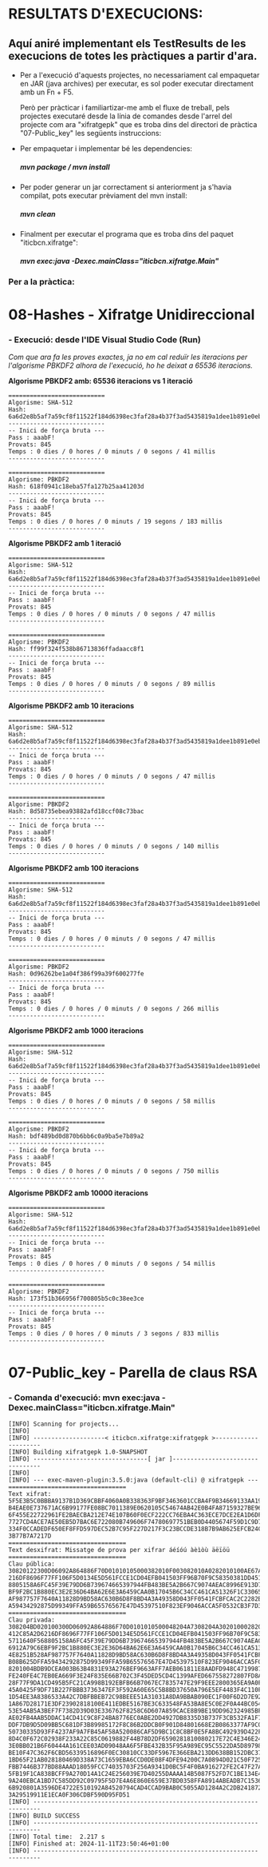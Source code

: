 RESULTATS D'EXECUCIONS:
====================================

## Aquí aniré implementant els TestResults de les execucions de totes les pràctiques a partir d'ara.

* Per a l'execució d'aquests projectes, no necessariament cal empaquetar en JAR (java archives) per executar, es sol poder executar directament amb un Fn + F5.

    Però per pràcticar i familiartizar-me amb el fluxe de treball, pels projectes executaré desde la línia de comandes desde l'arrel del projecte com ara "xifratgepk" que es troba dins del directori de pràctica "07-Public_key" les següents instruccions:

* Per empaquetar i implementar bé les dependencies:
    ##### mvn package / mvn install

* Per poder generar un jar correctament si anteriorment ja s'havia compilat, pots executar prèviament del mvn install:
    ##### mvn clean

* Finalment per executar el programa que es troba dins del paquet "iticbcn.xifratge":
    ##### mvn exec:java -Dexec.mainClass="iticbcn.xifratge.Main"

### Per a la pràctica:

08-Hashes - Xifratge Unidireccional
====================================

### - Execució: desde l'IDE Visual Studio Code (Run)

*Com que ara fa les proves exactes, ja no em cal reduïr les iteracions per l'algorisme PBKDF2 alhora de l'execució, ho he deixat a 65536 iteracions.*

**Algorisme PBKDF2 amb: 65536 iteracions vs 1 iteració**
```
===========================
Algorisme: SHA-512
Hash: 6a6d2e8b5af7a59cf8f11522f184d6398ec3faf28a4b37f3ad5435819a1dee1b891e0eb843559bdaeda913e49445dd223e0a5f8897ecf13ae25bae49b4bd5ed4
---------------------------
-- Inici de força bruta ---
Pass : aaabF!
Provats: 845
Temps : 0 dies / 0 hores / 0 minuts / 0 segons / 41 millis
---------------------------

===========================
Algorisme: PBKDF2
Hash: 618f0941c18eba57fa127b25aa41203d
---------------------------
-- Inici de força bruta ---
Pass : aaabF!
Provats: 845
Temps : 0 dies / 0 hores / 0 minuts / 19 segons / 183 millis
---------------------------
```

**Algorisme PBKDF2 amb 1 iteració**
```
===========================
Algorisme: SHA-512
Hash: 6a6d2e8b5af7a59cf8f11522f184d6398ec3faf28a4b37f3ad5435819a1dee1b891e0eb843559bdaeda913e49445dd223e0a5f8897ecf13ae25bae49b4bd5ed4
---------------------------
-- Inici de força bruta ---
Pass : aaabF!
Provats: 845
Temps : 0 dies / 0 hores / 0 minuts / 0 segons / 47 millis
---------------------------

===========================
Algorisme: PBKDF2
Hash: ff99f324f538b86713836ffadaacc8f1
---------------------------
-- Inici de força bruta ---
Pass : aaabF!
Provats: 845
Temps : 0 dies / 0 hores / 0 minuts / 0 segons / 89 millis
---------------------------
```

**Algorisme PBKDF2 amb 10 iteracions**
```
===========================
Algorisme: SHA-512
Hash: 6a6d2e8b5af7a59cf8f11522f184d6398ec3faf28a4b37f3ad5435819a1dee1b891e0eb843559bdaeda913e49445dd223e0a5f8897ecf13ae25bae49b4bd5ed4
---------------------------
-- Inici de força bruta ---
Pass : aaabF!
Provats: 845
Temps : 0 dies / 0 hores / 0 minuts / 0 segons / 47 millis
---------------------------

===========================
Algorisme: PBKDF2
Hash: 8d58735ebea93882afd18ccf08c73bac
---------------------------
-- Inici de força bruta ---
Pass : aaabF!
Provats: 845
Temps : 0 dies / 0 hores / 0 minuts / 0 segons / 140 millis
---------------------------
```

**Algorisme PBKDF2 amb 100 iteracions**
```
===========================
Algorisme: SHA-512
Hash: 6a6d2e8b5af7a59cf8f11522f184d6398ec3faf28a4b37f3ad5435819a1dee1b891e0eb843559bdaeda913e49445dd223e0a5f8897ecf13ae25bae49b4bd5ed4
---------------------------
-- Inici de força bruta ---
Pass : aaabF!
Provats: 845
Temps : 0 dies / 0 hores / 0 minuts / 0 segons / 47 millis
---------------------------

===========================
Algorisme: PBKDF2
Hash: 0d96262be1a04f386f99a39f600277fe
---------------------------
-- Inici de força bruta ---
Pass : aaabF!
Provats: 845
Temps : 0 dies / 0 hores / 0 minuts / 0 segons / 266 millis
---------------------------
```

**Algorisme PBKDF2 amb 1000 iteracions**
```
===========================
Algorisme: SHA-512
Hash: 6a6d2e8b5af7a59cf8f11522f184d6398ec3faf28a4b37f3ad5435819a1dee1b891e0eb843559bdaeda913e49445dd223e0a5f8897ecf13ae25bae49b4bd5ed4
---------------------------
-- Inici de força bruta ---
Pass : aaabF!
Provats: 845
Temps : 0 dies / 0 hores / 0 minuts / 0 segons / 58 millis
---------------------------

===========================
Algorisme: PBKDF2
Hash: bdf489bd0d870b6bb6c0a9ba5e7b89a2
---------------------------
-- Inici de força bruta ---
Pass : aaabF!
Provats: 845
Temps : 0 dies / 0 hores / 0 minuts / 0 segons / 750 millis
---------------------------
```

**Algorisme PBKDF2 amb 10000 iteracions**
```
===========================
Algorisme: SHA-512
Hash: 6a6d2e8b5af7a59cf8f11522f184d6398ec3faf28a4b37f3ad5435819a1dee1b891e0eb843559bdaeda913e49445dd223e0a5f8897ecf13ae25bae49b4bd5ed4
---------------------------
-- Inici de força bruta ---
Pass : aaabF!
Provats: 845
Temps : 0 dies / 0 hores / 0 minuts / 0 segons / 54 millis
---------------------------

===========================
Algorisme: PBKDF2
Hash: 173f51b366956f700805b5c0c38ee3ce
---------------------------
-- Inici de força bruta ---
Pass : aaabF!
Provats: 845
Temps : 0 dies / 0 hores / 0 minuts / 3 segons / 833 millis
---------------------------
```

07-Public_key - Parella de claus RSA
====================================

### - Comanda d'execució: mvn exec:java -Dexec.mainClass="iticbcn.xifratge.Main"

```
[INFO] Scanning for projects...
[INFO] 
[INFO] --------------------< iticbcn.xifratge:xifratgepk >---------------------
[INFO] Building xifratgepk 1.0-SNAPSHOT
[INFO] --------------------------------[ jar ]---------------------------------
[INFO] 
[INFO] --- exec-maven-plugin:3.5.0:java (default-cli) @ xifratgepk ---
=================================
Text xifrat: 
5F5E3B5C0BBBA9137B1D369CBBF4060A0B338363F9BF3463601CCBA4F9B34669133AA19FB67F75481364082FF015D654EA61
B4EAE0E737671AC6B99177FE08BC7011389E0620105C54674AB42E0B4FA87159327BE96E2C339AD7DE9C8CADD73DD0B4829A
6F455E22722961FE2BAECBA212E74E107B60F0ECF222CC76EBA4C363ECE7DCE2EA1D6DFE9237A0D9C936622DA14D62C76F6A
7727CD4ACE7AE50EB5D7BAC6E722080B749606F74780697751BEB0D4405674F59D1C9D7F7A43C56362FD06934EA4F1E53ACE
334F0CCADEDF650EF8FFD597DEC52B7C95F227D217F3C23BCCDE318B7B9AB625EFCB24C7323F3049EBBED42C86CFF4C7F4B3
3B77B7A7217D
=================================
Text desxifrat: Missatge de prova per xifrar áéíóú àèìòù äëïöü
=================================
Clau pública:
30820122300D06092A864886F70D01010105000382010F003082010A0282010100AE67A4BD74AAC7966892C1FE412C85A2D6
216DF8696F77FF106F5D0134E5D561FCCE1CD04EFB041503FF96B70F9C58350381DD45152FA6C5DFFC702F2F175711640F56
8805158A6FC45F39E79DD6B739674665397944FB483BE5A2B667C9074AEAC8996E913D70DDDD9F7191CB807BF76912A79C6E
BF9F2BC1B880EC3E2E36D64BA62E6E3A6459CAA0B17045B6C34CC461CA51326F1C3306513970570BF1D4D5FC5C4E8251B528
AF987757F7640A11828D9BD58AC630B6D8F8BD4A3A49358D043FF0541FCBFCAC2C2282BA201E68644964C5BA22B08B625DFF
A59434292875D99349FFA59B65576567E47D45397510F823EF9046ACCA5F0532CB3F7D374CEF970203010001
=================================
Clau privada:
308204BD020100300D06092A864886F70D0101010500048204A7308204A30201000282010100AE67A4BD74AAC7966892C1FE
412C85A2D6216DF8696F77FF106F5D0134E5D561FCCE1CD04EFB041503FF96B70F9C58350381DD45152FA6C5DFFC702F2F17
5711640F568805158A6FC45F39E79DD6B739674665397944FB483BE5A2B667C9074AEAC8996E913D70DDDD9F7191CB807BF7
6912A79C6EBF9F2BC1B880EC3E2E36D64BA62E6E3A6459CAA0B17045B6C34CC461CA51326F1C3306513970570BF1D4D5FC5C
4E8251B528AF987757F7640A11828D9BD58AC630B6D8F8BD4A3A49358D043FF0541FCBFCAC2C2282BA201E68644964C5BA22
B08B625DFFA59434292875D99349FFA59B65576567E47D45397510F823EF9046ACCA5F0532CB3F7D374CEF97020301000102
8201004BDB9DCEA003B63B4831E93A276BEF9663AFF7AEB061811E8AADFD948C4719987CC6C3C6A14BD23B37D9805B1069AE
FE240FE4C7EB0EA669F3E24F835E66B702C3F45DED5CD4C1399AFED667558272807FD8A127AE05208D0B2C7729029C705518
28F77F9DA1CD495B5FC21CA998B192EBFB66B7067EC7835747E29F9EEE2800365EA9A0F46CE2C3CB9CAD159BA45B164CE3A7
45A0425F9DF71B227FBBB3736347EF3F592A60E65C5B8BD37650A796E5EF4483F4C110FAEA1C4740C22D88AC3C585DEB54A6
1D54EE3A8386533A42C7DBFBBEB72C98BEEE51A31031A8DA9BBAB090EC1F00F6D2D7E920F41CA691A6CA67881BB4CE9BBD4B
1A867D28171E3DF23902818100E411EDBE5167BE3C633548FA53BA8E5C0E2F0A44BC05449192B37E240739C6C2D2FED6D0CD
53E54AB5A3BEF7F7382D39D03E336762F8258C6D607A859CACE8B9BE19DD962324985BFC65E66AC3700B419B30644FDCB975
AE02FB4AAB5DDAC14CD41C9C8F24BA8776EC0ABE2DD4927DB8335D3B737F3CB532FA1F7BCCD9C2376F02818100C3C34B318B
DDF7DB9D5D09BB5C681DF3B89985172F8C86B2DDCB0F901D84801668E2B0863377AF9C074CD40EE6FD717A95F2007A724E75
50730335D93FF4237AF9A7FB45AF58A520086CAF5D9BC1C8C8BF0E5FA8BC492939D422FEC184BB75E37D96E260110D55495D
8D4C0F672C02938F233A22C85C0619882F44B78D2DF6590281810080217E72C4E346E2404E4860B2B785913C3ABB472066C9
3E0BB021B6F60444A161CEE03AD09048AA6F5FBE432B35F95A989EC95C5522DA5D8979817C1D289B5AF6ED2B2B5535130FE2
BE10F47C362F6CBD56339516896F0EC30810CC33DF5967E366EBA213DD638BB152DBC37DC08B36F84C71C11283B5BD1CFEA1
1BD65F21AB028180469D338A73C1659EBA6CCD0DE08F4DFE94200C7A0894D021C50F7255B1D011C403A181BB66E54D5B22E6
FBB7446B377BD88AAAD18059FCC74035703F256A9341D0BC5F4F0BA916272FE2C47F27A8071D228DB4C3D0E7330FC10DBE87
5FB19F1CA838BCFF9A270D14A1C24E256039E7D40255DAAAA14B5087F52FD7C1BE134E410281806698CF03ABCC2F2824C9FF
9A240EBCA1BD7C585DD92C09795F5D7E4A6E860E659E37BD0358FFA8914ABEADB7C15369CA1F1A6EC506E384AF8EFA2CD893
6B920801A3596DE4722E510192A84520794CAD4CCAD9BAB0C5055AD1284A2C2DB24187215F372AFE48ED81CEB7B5C27E9A0A
3A29519911E1ECA0F306CDBF590D95FD51
[INFO] ------------------------------------------------------------------------
[INFO] BUILD SUCCESS
[INFO] ------------------------------------------------------------------------
[INFO] Total time:  2.217 s
[INFO] Finished at: 2024-11-11T23:50:46+01:00
[INFO] ------------------------------------------------------------------------
```